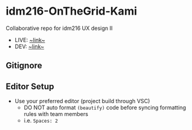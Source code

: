 # idm216-OnTheGrid-Kami
Collaborative repo for idm216 UX design II

* LIVE: [~link~](https://github.com/danelegassick/idm216-OnTheGrid-Kami/tree/main)
* DEV: [~link~](https://github.com/danelegassick/idm216-OnTheGrid-Kami/tree/dev)

## Gitignore

## Editor Setup
* Use your preferred editor (project build through VSC)
  * DO NOT auto format `(beautify)` code before syncing formatting rules with team members
  * i.e. `Spaces: 2`

